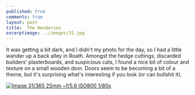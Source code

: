 ```yaml
---
published: true
comments: true
layout: post
title:	The Henderson
excerptimage: ../images/31.jpg
---
```


It was getting a bit dark, and I didn't my photo for the day, so I had a little wander up a back alley in Roath. Amongst the hedge cuttings, discarded builders' plasterboards, and suspicious cats, I found a nice bit of colour and texture on a small wooden door. Doors seem to be becoming a bit of a theme, but it's surprising what's interesting if you look (or can bullshit it).

[![Image 31/365	25mm	~f/5.6	ISO800	1/80s](../images/31.jpg)]()